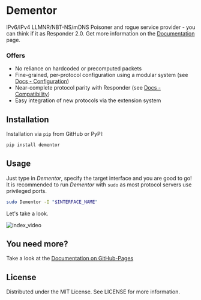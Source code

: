 # Dementor

IPv6/IPv4 LLMNR/NBT-NS/mDNS Poisoner and rogue service provider - you can think if it as Responder 2.0. Get more information
on the [Documentation](https://matrixeditor.github.io/dementor/) page.

### Offers

- No reliance on hardcoded or precomputed packets
- Fine-grained, per-protocol configuration using a modular system (see [Docs - Configuration](https://matrixeditor.github.io/dementor/config/index.html))
- Near-complete protocol parity with Responder (see [Docs - Compatibility](https://matrixeditor.github.io/dementor/compat.html))
- Easy integration of new protocols via the extension system

## Installation

Installation via `pip` from GitHub or PyPI:

```bash
pip install dementor
```

## Usage

Just type in _Dementor_, specify the target interface and you are good to go! It is recommended
to run _Dementor_ with `sudo` as most protocol servers use privileged ports.

```bash
sudo Dementor -I "$INTERFACE_NAME"
```

Let's take a look.

![index_video](./docs/source/_static/images/index-video.gif)


## You need more?

Take a look at the [Documentation on GitHub-Pages](https://matrixeditor.github.io/dementor/)


## License

Distributed under the MIT License. See LICENSE for more information.